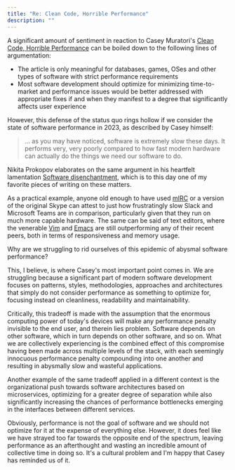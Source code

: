 ```yaml
---
title: "Re: Clean Code, Horrible Performance"
description: ""
---
```


A significant amount of sentiment in reaction to Casey Muratori's 
[Clean Code, Horrible Performance][1] can be boiled down to the following
lines of argumentation:

- The article is only meaningful for databases, games, OSes and other types
  of software with strict performance requirements
- Most software development should optimize for minimizing time-to-market and
  performance issues would be better addressed with appropriate fixes if and
  when they manifest to a degree that significantly affects user experience

However, this defense of the status quo rings hollow if we consider the state
of software performance in 2023, as described by Casey himself:

> ... as you may have noticed, software is extremely slow these days.
> It performs very, very poorly compared to how fast modern hardware can
> actually do the things we need our software to do.

Nikita Prokopov elaborates on the same argument in his heartfelt lamentation 
[Software disenchantment][5], which is to this day one of my favorite pieces of
writing on these matters.

As a practical example, anyone old enough to have used [mIRC][3] or a version
of the original Skype can attest to just how frustratingly slow Slack and
Microsoft Teams are in comparison, particularly given that they run on much
more capable hardware. The same can be said of text editors, where the 
venerable [Vim][6] and [Emacs][7] are still outperforming any of their recent 
peers, both in terms of responsiveness and memory usage.

Why are we struggling to rid ourselves of this epidemic of abysmal software
performance?

This, I believe, is where Casey's most important point comes in. We are
struggling because a significant part of modern software development focuses
on patterns, styles, methodologies, approaches and architectures that simply
do not consider performance as something to optimize for, focusing instead on
cleanliness, readability and maintainability.

Critically, this tradeoff is made with the assumption that the enormous 
computing power of today's devices will make any performance penalty invisible
to the end user, and therein lies problem. Software depends on other software, 
which in turn depends on other software, and so on. What we are collectively
experiencing is the combined effect of this compromise having been made across
multiple levels of the stack, with each seemingly innocuous performance penalty
compounding into one another and resulting in abysmally slow and wasteful
applications.

Another example of the same tradeoff applied in a different context is the
organizational push towards software architectures based on microservices,
optimizing for a greater degree of separation while also significantly
increasing the chances of performance bottlenecks emerging in the interfaces
between different services.

Obviously, performance is not the goal of software and we should not optimize
for it at the expense of everything else. However, it does feel like we have 
strayed too far towards the opposite end of the spectrum, leaving performance
as an afterthought and wasting an incredible amount of collective time in doing
so. It's a cultural problem and I'm happy that Casey has reminded us of it.

[1]: https://www.computerenhance.com/p/clean-code-horrible-performance
[2]: https://news.ycombinator.com/item?id=34966137
[3]: https://www.mirc.com
[4]: /2023/02/principles-guidelines-software-development.html
[5]: https://tonsky.me/blog/disenchantment/
[6]: https://www.vim.org
[7]: https://www.gnu.org/software/emacs/

